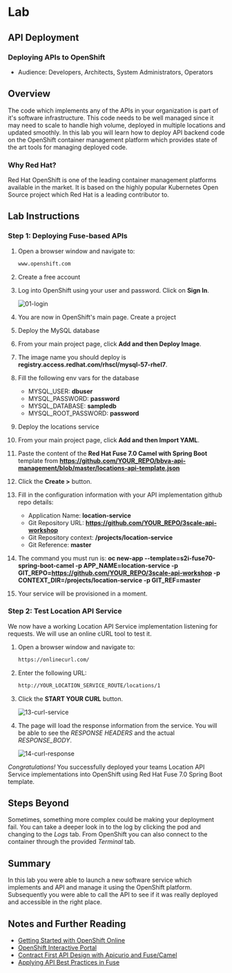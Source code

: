 # Lab

## API Deployment

### Deploying APIs to OpenShift

* Audience: Developers, Architects, System Administrators, Operators

## Overview

The code which implements any of the APIs in your organization is part of it's software infrastructure. This code needs to be well managed since it may need to scale to handle high volume, deployed in multiple locations and updated smoothly. In this lab you will learn how to deploy API backend code on the OpenShift container management platform which provides state of the art tools for managing deployed code.

### Why Red Hat?

Red Hat OpenShift is one of the leading container management platforms available in the market. It is based on the highly popular Kubernetes Open Source project which Red Hat is a leading contributor to. 

## Lab Instructions

### Step 1: Deploying Fuse-based APIs

1. Open a browser window and navigate to:

    ```bash
    www.openshift.com
    ```

1. Create a free account

1. Log into OpenShift using your user and password. Click on **Sign In**.

    ![01-login](images/deploy-01.png "OpenShift Login")

1. You are now in OpenShift's main page. Create a project

1. Deploy the MySQL database

1. From your main project page, click **Add and then Deploy Image**.

1. The image name you should deploy is **registry.access.redhat.com/rhscl/mysql-57-rhel7**.

1. Fill the following env vars for the database

    * MYSQL_USER: **dbuser**
    * MYSQL_PASSWORD: **password**
    * MYSQL_DATABASE: **sampledb**
    * MYSQL_ROOT_PASSWORD: **password**

1. Deploy the locations service

1. From your main project page, click **Add and then Import YAML**.

1. Paste the content of the **Red Hat Fuse 7.0 Camel with Spring Boot** template from **https://github.com/YOUR_REPO/bbva-api-management/blob/master/locations-api-template.json**

1. Click the **Create >** button.

1. Fill in the configuration information with your API implementation github repo details:

    * Application Name: **location-service**
    * Git Repository URL: **https://github.com/YOUR_REPO/3scale-api-workshop**
    * Git Repository context: **/projects/location-service**
    * Git Reference: **master**
    
1. The command you must run is:   **oc new-app --template=s2i-fuse70-spring-boot-camel -p APP_NAME=location-service -p GIT_REPO=https://github.com/YOUR_REPO/3scale-api-workshop -p CONTEXT_DIR=/projects/location-service -p GIT_REF=master**

1. Your service will be provisioned in a moment.

### Step 2: Test Location API Service

We now have a working Location API Service implementation listening for requests. We will use an online cURL tool to test it.

1. Open a browser window and navigate to:

    ```bash
    https://onlinecurl.com/
    ```

1. Enter the following URL: 

    ```bash
    http://YOUR_LOCATION_SERVICE_ROUTE/locations/1
    ```

1. Click the **START YOUR CURL** button.

    ![13-curl-service](images/deploy-13.png "cURL Service")

1. The page will load the response information from the service. You will be able to see the *RESPONSE HEADERS* and the actual *RESPONSE_BODY*.

    ![14-curl-response](images/deploy-14.png "cURL Response")

*Congratulations!* You successfully deployed your teams Location API Service implementations into OpenShift using Red Hat Fuse 7.0 Spring Boot template.

## Steps Beyond

Sometimes, something more complex could be making your deployment fail. You can take a deeper look in to the log by clicking the pod and changing to the *Logs* tab. From OpenShift you can also connect to the container through the provided *Terminal* tab.

## Summary

In this lab you were able to launch a new software service which implements and API and manage it using the OpenShift platform. Subsequently you were able to call the API to see if it was really deployed and accessible in the right place.  

## Notes and Further Reading

* [Getting Started with OpenShift Online](https://docs.openshift.com/online/getting_started/index.html)
* [OpenShift Interactive Portal](https://learn.openshift.com/)
* [Contract First API Design with Apicurio and Fuse/Camel](http://wei-meilin.blogspot.com/2018/07/fuse-contract-first-api-design-with.html)
* [Applying API Best Practices in Fuse](http://wei-meilin.blogspot.com/2017/01/red-hat-jboss-fuse-applying-api-best.html)
